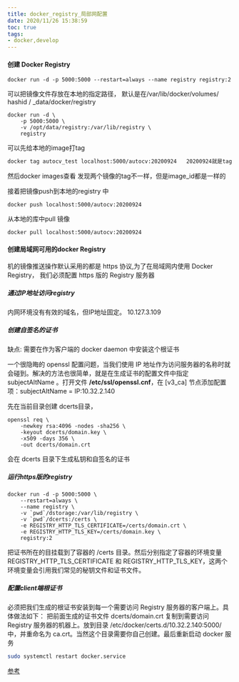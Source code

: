 ```yaml
---
title: docker_registry_局部网配置
date: 2020/11/26 15:38:59
toc: true
tags:
- docker,develop
---
```





#### 创建 Docker Registry

```
docker run -d -p 5000:5000 --restart=always --name registry registry:2
```
<!--more-->
可以把镜像文件存放在本地的指定路径， 默认是在/var/lib/docker/volumes/ hashid / _data/docker/registry

```
docker run -d \
    -p 5000:5000 \
    -v /opt/data/registry:/var/lib/registry \
    registry
```



可以先给本地的image打tag

```bash
docker tag autocv_test localhost:5000/autocv:20200924   20200924就是tag
```

然后docker images查看 发现两个镜像的tag不一样，但是image_id都是一样的

接着把镜像push到本地的registry 中

``` 
docker push localhost:5000/autocv:20200924
```

从本地的库中pull 镜像

```
docker pull localhost:5000/autocv:20200924
```

#### 创建局域网可用的docker Registry

机的镜像推送操作默认采用的都是 https 协议,为了在局域网内使用 Docker Registry， 我们必须配置 https 版的 Registry 服务器

##### 通过IP地址访问registry

内网环境没有有效的域名，但IP地址固定。 10.127.3.109

##### 创建自签名的证书

缺点: 需要在作为客户端的 docker daemon 中安装这个根证书



一个很隐晦的 openssl 配置问题，当我们使用 IP 地址作为访问服务器的名称时就会碰到。解决的方法也很简单，就是在生成证书的配置文件中指定 subjectAltName 。打开文件 **/etc/ssl/openssl.cnf**，在 [v3_ca] 节点添加配置项：subjectAltName = IP:10.32.2.140

先在当前目录创建 dcerts目录，

```
openssl req \
    -newkey rsa:4096 -nodes -sha256 \
    -keyout dcerts/domain.key \
    -x509 -days 356 \
    -out dcerts/domain.crt
```

会在 dcerts 目录下生成私钥和自签名的证书

##### 运行https版的registry

```
docker run -d -p 5000:5000 \
    --restart=always \
    --name registry \
    -v `pwd`/dstorage:/var/lib/registry \
    -v `pwd`/dcerts:/certs \
    -e REGISTRY_HTTP_TLS_CERTIFICATE=/certs/domain.crt \
    -e REGISTRY_HTTP_TLS_KEY=/certs/domain.key \
    registry:2
```

把证书所在的目挂载到了容器的 /certs 目录。然后分别指定了容器的环境变量 REGISTRY_HTTP_TLS_CERTIFICATE 和 REGISTRY_HTTP_TLS_KEY，这两个环境变量会引用我们常见的秘钥文件和证书文件。



##### 配置client端根证书

必须把我们生成的根证书安装到每一个需要访问 Registry 服务器的客户端上。具体做法如下：
把前面生成的证书文件 dcerts/domain.crt 复制到需要访问 Registry 服务器的机器上。放到目录 /etc/docker/certs.d/10.32.2.140:5000/ 中，并重命名为 ca.crt。当然这个目录需要你自己创建。最后重新启动 docker 服务

```bash
sudo systemctl restart docker.service
```





[参考](https://www.cnblogs.com/sparkdev/p/6890995.html)